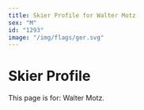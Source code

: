 ```yaml
---
title: Skier Profile for Walter Motz
sex: "M"
id: "1293"
image: "/img/flags/ger.svg" 
---
```


# Skier Profile

This page is for: Walter Motz.
    